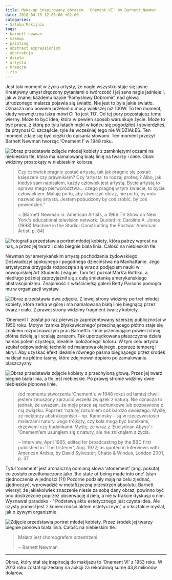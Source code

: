 ```yaml
---
title: Make-up inspirowany obrazem. 'Onement VI' by Barnett_Newman
date: 2018-04-15 12:05:00 +02:00
categories:
- Sztuka Makijażu
tags:
- barnett newman
- makeup
- painting
- abstract expressionism
- abstrakcja
- dzieło
- artysta
- kreacja
- zip
---
```


<olela-narrative>
Jest taki moment w życiu artysty, że nagle wszystko staje się jasne. Kreatywny umysł dręczony pytaniami o twórczość i jej sens nagle jaśnieje i, jak w znanej każdemu bajcie ‘Pomysłowy Dobromir’, nad głową utrudzonego malarza pojawia się światło. Nie jest to byle jakie światło. Oznacza ono bowiem przełom o mocy większej niż 100W. To ten moment, kiedy wewnętrzna iskra mówi Ci ‘to jest TO’. Od tej pory pozostajesz temu wierny. Może to być idea, która w pewien sposób warunkuje życie. Może to być praca, z którą po tylu latach męki w końcu się pogodziłeś i stwierdziłeś, że przynosi Ci szczęście, tyle że wcześniej tego nie WIDZIAŁEŚ. Ten moment zdaje się być ciężki do opisania słowami. Ten moment przeżył Barnett Newman tworząc ‘Onement I’ w 1948 roku.
</olela-narrative>

![Obraz przedstawia zdjęcie młodej kobiety z zamkniętymi oczami na niebieskim tle, która ma namalowaną białą linię na twarzy i ciele. Obok widzimy prostokąty w niebieskim kolorze. ](https://assets0.ello.co/uploads/asset/attachment/7490318/ello-optimized-015d1914.jpg)

> Czy człowiek pragnie zostać artystą, tak jak pragnie się zostać księdzem czy prawnikiem? Czy ‘artysta’ to rodzaj profesji? Albo, jak kiedyś sam napisałem, każdy człowiek jest artystą. Bycie artystą to sprawa mego pierworództwa… czego pragnę w tym świecie, to bycie człowiekiem. Maluję po to, aby stworzyć obraz, nie po to, by móc nazwać się artystą. Jestem pobudzony by coś zrobić, by coś powiedzieć.”
> 
> ~ (Barnett Newman in: American Artists, a 1966 TV Show on New York's educational television network. Quoted in: Caroline A. Jones (1998) Machine in the Studio: Constructing the Postwar American Artist. p. 84)

![Fotografia przedstawia portret młodej kobiety, która patrzy wprost na nas, a przez jej twarz i ciało biegnie biała linia. Całość na niebieskim tle.](https://assets0.ello.co/uploads/asset/attachment/7490321/ello-optimized-e1c92436.jpg)

Newman był amerykańskim artystą pochodzenia żydowskiego. Doświadczył spokojnego i pogodnego dzieciństwa na Manhattanie. Jego artystyczna przygoda rozpoczęła się wraz z podjęciem nauki w nowojorskiej Art Students League. Tam też poznał Mark’a Rothko, a niedługo później zaprzyjaźnił się z całą śmietanką amerykańskiego abstrakcjonizmu. Znajomość z właścicielką galerii Betty Parsons pomogła mu w organizacji wystaw. 

![Obraz przedstawia dwa zdjęcie. Z lewej strony widzimy portret młodej kobiety, która zerka w górę i ma namalowaną białą linię biegnącą przez twarz i ciało. Z prawej strony widzimy fragment twarzy kobiety.](https://assets2.ello.co/uploads/asset/attachment/7490320/ello-optimized-7cc2f846.jpg)

‘Onement I’ został po raz pierwszy zaprezentowany szerszej publiczności w 1950 roku. Motyw ‘zamka błyskawicznego’ przecinającego płótno staje się znakiem rozpoznawczym prac Barnett’a. Linie przecinające powierzchnię płótna dzielą ją i scalają zarazem. Tak uporządkowana płaszczyzna działa na nas polem czystego, idealnie ‘położonego’ koloru. W tym celu artysta szukał odpowiedniej techniki od malarstwa olejnego, poprzez temperę i akryl. Aby uzyskać efekt idealnie równego pasma biegnącego przez środek naklejał na płótno taśmy, które zdejmował dopiero po zamalowaniu płaszczyzny. 

![Obraz przedstawia zdjęcie kobiety z przechyloną głową. Przez jej twarz biegnie biała linia, a tło jest niebieskie. Po prawej stronie widzimy dwie niebieskie pionowe linie.](https://assets2.ello.co/uploads/asset/attachment/7490322/ello-optimized-14449a63.jpg)

> (od momentu stworzenia ‘Onement'u w 1948 roku) od tamtej chwili jestem zmuszony zarzucić wszelki związek z naturą. Nie oznacza to jednak, że uważam, że moje prace są rachunkowe lub pozbawione z nią związku. Poprzez ‘naturę’ rozumiem coś bardzo swoistego. Myślę, że niektórzy abstrakcjoniści – np. Kandinsky – są w rzeczywistości malarzami natury. Jego trójkąty, czy koła mogą być butelkami, drzewami czy budynkami. Myślę, że wraz z ‘Euclydean Abyss' i 'Onement’em usunąłem się z natury, ale nie zniknąłem z życia.
> 
> ~ Interview, April 1965, edited for broadcasting by the BBC first published in 'The Listener', Aug. 1972; as quoted in Interviews with American Artists, by David Sylvester; Chatto & Windus, London 2001, p. 37

Tytuł ‘onement’ jest archaiczną odmianą słowa ‘atonement’ (ang. pokuta), co zostało przetłumaczone jako ‘the state of being made into one’ (stan zjednoczenia w jedności (?)) Pozorne podziały mają na celu zjednać, zjednoczyć, wprowadzić w metafizyczną przestrzeń absolutu. Barnett wierzył, że jakiekolwiek znaczenie niesie za sobą dany obraz, powinno być ono dostrzeżone poprzez obserwację dzieła, a nie w trakcie dyskusji o nim. Wyznawał paradoks - ‘
Podstawą aktu estetycznego jest czysta idea. Ale czysty pomysł jest z konieczności aktem estetycznym’, a o kształcie myślał, jak o żywym organizmie.

![Zdjęcie przedstawia portret młodej kobiety. Przez środek jej twarzy biegnie pionowa biała linia. Całość na niebieskim tle.](https://assets2.ello.co/uploads/asset/attachment/7490319/ello-optimized-1f379a22.jpg)

> Malarz jest choreografem przestrzeni.
> 
> ~ Barnett Newman

------------------

Obraz, który stał się inspiracją do makijażu to ‘Onement VI’ z 1953 roku. W 2013 roku został sprzedany na aukcji za rekordową sumę 43,8 milionów dolarów.